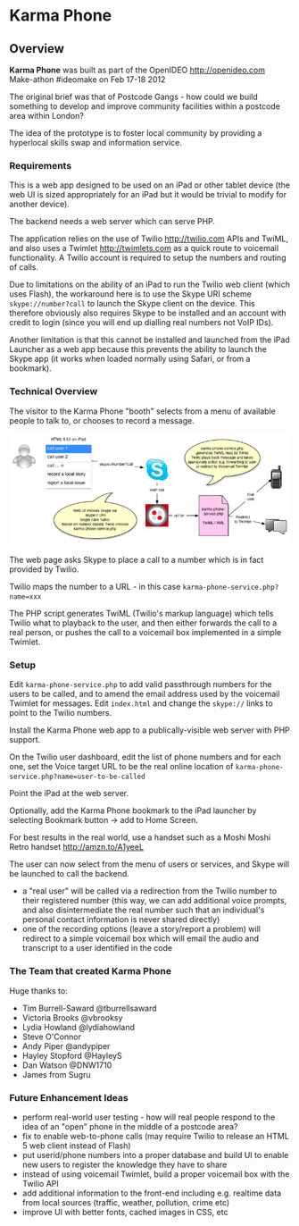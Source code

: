 # Karma Phone

## Overview

**Karma Phone** was built as part of the OpenIDEO <http://openideo.com> Make-athon #ideomake on Feb 17-18 2012

The original brief was that of Postcode Gangs - how could we build something to develop and improve community facilities within a postcode area within London?

The idea of the prototype is to foster local community by providing a hyperlocal skills swap and information service.

### Requirements

This is a web app designed to be used on an iPad or other tablet device (the web UI is sized appropriately for an iPad but it would be trivial to modify for another device). 

The backend needs a web server which can serve PHP.

The application relies on the use of Twilio <http://twilio.com> APIs and TwiML, and also uses a Twimlet <http://twimlets.com> as a quick route to voicemail functionality. A Twilio account is required to setup the numbers and routing of calls.

Due to limitations on the ability of an iPad to run the Twilio web client (which uses Flash), the workaround here is to use the Skype URI scheme `skype://number?call` to launch the Skype client on the device. This therefore obviously also requires Skype to be installed and an account with credit to login (since you will end up dialling real numbers not VoIP IDs).

Another limitation is that this cannot be installed and launched from the iPad Launcher as a web app because this prevents the ability to launch the Skype app (it works when loaded normally using Safari, or from a bookmark).

### Technical Overview

The visitor to the Karma Phone "booth" selects from a menu of available people to talk to, or chooses to record a message.

![Karma Phone process flow](KarmaPhone-overview.png "Karma Phone")

The web page asks Skype to place a call to a number which is in fact provided by Twilio.

Twilio maps the number to a URL - in this case `karma-phone-service.php?name=xxx`

The PHP script generates TwiML (Twilio's markup language) which tells Twilio what to playback to the user, and then either forwards the call to a real person, or pushes the call to a voicemail box implemented in a simple Twimlet.

### Setup

Edit `karma-phone-service.php` to add valid passthrough numbers for the users to be called, and to amend the email address used by the voicemail Twimlet for messages. Edit `index.html` and change the `skype://` links to point to the Twilio numbers.

Install the Karma Phone web app to a publically-visible web server with PHP support.

On the Twilio user dashboard, edit the list of phone numbers and for each one, set the Voice target URL to be the real online location of `karma-phone-service.php?name=user-to-be-called`

Point the iPad at the web server.

Optionally, add the Karma Phone bookmark to the iPad launcher by selecting Bookmark button -> add to Home Screen.

For best results in the real world, use a handset such as a Moshi Moshi Retro handset <http://amzn.to/A1yeeL>

The user can now select from the menu of users or services, and Skype will be launched to call the backend.

* a "real user" will be called via a redirection from the Twilio number to their registered number (this way, we can add additional voice prompts, and also disintermediate the real number such that an individual's personal contact information is never shared directly)
* one of the recording options (leave a story/report a problem) will redirect to a simple voicemail box which will email the audio and transcript to a user identified in the code

### The Team that created Karma Phone

Huge thanks to:

* Tim Burrell-Saward @tburrellsaward
* Victoria Brooks @vbrooksy
* Lydia Howland @lydiahowland
* Steve O'Connor
* Andy Piper @andypiper
* Hayley Stopford @HayleyS
* Dan Watson @DNW1710
* James from Sugru

### Future Enhancement Ideas

* perform real-world user testing - how will real people respond to the idea of an "open" phone in the middle of a postcode area?
* fix to enable web-to-phone calls (may require Twilio to release an HTML 5 web client instead of Flash)
* put userid/phone numbers into a proper database and build UI to enable new users to register the knowledge they have to share
* instead of using voicemail Twimlet, build a proper voicemail box with the Twilio API
* add additional information to the front-end including e.g. realtime data from local sources (traffic, weather, pollution, crime etc)
* improve UI with better fonts, cached images in CSS, etc
